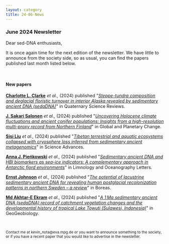 ```yaml
---
layout: category
title: 24-06-News
---
```


<div class="section">
<h3 class="section-title underline">June 2024 Newsletter</h3>
</div>

<div class="intro">
<p> Dear sed-DNA enthusiasts,</p>

<p>It is once again time for the next edition of the newsletter. We have little to announce from the society side, so as usual, you can find the papers published last month listed below.</p>

<br>
<div class="intro">
<h4 class="section-title underline">New papers</h4>

<p><a href="https://www.researchgate.net/profile/Charlotte-Clarke-12" target="_blank"><b>Charlotte L. Clarke</b></a> <i> et al.,</i> (2024) published "<a href="https://doi.org/10.1016/j.quascirev.2024.108672" target="_blank"><u><i>Steppe-tundra composition and deglacial floristic turnover in interior Alaska revealed by sedimentary ancient DNA (sedaDNA)</i></u></a>" in Quaternary Science Reviews.</p>

<p><a href="https://www.researchgate.net/profile/J-Salonen" target="_blank"><b>J. Sakari Salonen</b></a> <i> et al.,</i> (2024) published "<a href="https://doi.org/10.1016/j.gloplacha.2024.104462" target="_blank"><u><i>Uncovering Holocene climate fluctuations and ancient conifer populations: Insights from a high-resolution multi-proxy record from Northern Finland</i></u></a>" in Global and Planetary Change.</p>

<p><a href="https://www.researchgate.net/profile/Sisi-Liu" target="_blank"><b>Sisi Liu</b></a> <i> et al.,</i> (2024) published "<a href="https://doi.org/10.1126/sciadv.adn8490" target="_blank"><u><i>Tibetan terrestrial and aquatic ecosystems collapsed with cryosphere loss inferred from sedimentary ancient metagenomics</i></u></a>" in Science Advances.</p>

<p><a href="https://www.researchgate.net/profile/Anna-Pienkowski" target="_blank"><b>Anna J. Pieńkowski</b></a> <i> et al.,</i> (2024) published "<a href="https://doi.org/10.1002/lol2.10395" target="_blank"><u><i>Sedimentary ancient DNA and HBI biomarkers as sea-ice indicators: A complementary approach in Antarctic fjord environments</i></u></a>" in Limnology and Oceanography Letters.</p>

<p><a href="https://www.researchgate.net/profile/Ernst-Johnson-2" target="_blank"><b>Ernst Johnson</b></a> <i> et al.,</i> (2024) published "<a href="https://doi.org/10.1111/bor.12660" target="_blank"><u><i>The potential of lacustrine sedimentary ancient DNA for revealing human postglacial recolonization patterns in northern Sweden – a review</i></u></a>" in Boreas.</p>

<p><a href="https://www.researchgate.net/profile/AKHTAR-E-Ekram" target="_blank"><b>Md Akhtar-E Ekram</b></a> <i> et al.,</i> (2024) published "<a href="https://doi.org/10.1111/gbi.12599" target="_blank"><u><i>A 1 Ma sedimentary ancient DNA (sedaDNA) record of catchment vegetation changes and the developmental history of tropical Lake Towuti (Sulawesi, Indonesia)</i></u></a>" in GeoGeobiology.</p>
<br>

<p><small>Contact me at kevin_nota@eva.mpg.de or you want to announce something to the society, or if you have a recent paper that you would like to advertise in the newsletter.</small></p>

